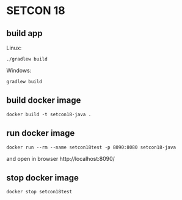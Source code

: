 SETCON 18
=========

build app
---------
Linux:

    ./gradlew build

Windows:

    gradlew build

build docker image
------------------
    docker build -t setcon18-java .

run docker image
----------------
    docker run --rm --name setcon18test -p 8090:8080 setcon18-java

and open in browser http://localhost:8090/

stop docker image
-----------------
    docker stop setcon18test
